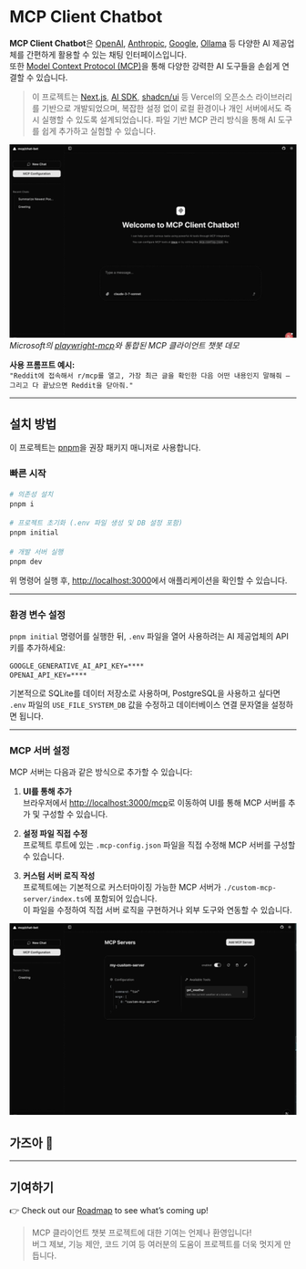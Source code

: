 # MCP Client Chatbot

**MCP Client Chatbot**은 [OpenAI](https://openai.com/), [Anthropic](https://www.anthropic.com/), [Google](https://ai.google.dev/), [Ollama](https://ollama.com/) 등 다양한 AI 제공업체를 간편하게 활용할 수 있는 채팅 인터페이스입니다.  
또한 [Model Context Protocol (MCP)](https://modelcontextprotocol.io/introduction)을 통해 다양한 강력한 AI 도구들을 손쉽게 연결할 수 있습니다.

> 이 프로젝트는 [Next.js](https://nextjs.org/), [AI SDK](https://sdk.vercel.ai/), [shadcn/ui](https://ui.shadcn.com/) 등 Vercel의 오픈소스 라이브러리를 기반으로 개발되었으며, 복잡한 설정 없이 로컬 환경이나 개인 서버에서도 즉시 실행할 수 있도록 설계되었습니다. 파일 기반 MCP 관리 방식을 통해 AI 도구를 쉽게 추가하고 실험할 수 있습니다.

![MCP Client Chatbot Demo](./preview.gif)  
_Microsoft의 [playwright-mcp](https://github.com/microsoft/playwright-mcp)와 통합된 MCP 클라이언트 챗봇 데모_

**사용 프롬프트 예시:**  
`"Reddit에 접속해서 r/mcp를 열고, 가장 최근 글을 확인한 다음 어떤 내용인지 말해줘 — 그리고 다 끝났으면 Reddit을 닫아줘."`

---

## 설치 방법

이 프로젝트는 [pnpm](https://pnpm.io/)을 권장 패키지 매니저로 사용합니다.

### 빠른 시작

```bash
# 의존성 설치
pnpm i

# 프로젝트 초기화 (.env 파일 생성 및 DB 설정 포함)
pnpm initial

# 개발 서버 실행
pnpm dev
```

위 명령어 실행 후, [http://localhost:3000](http://localhost:3000)에서 애플리케이션을 확인할 수 있습니다.

---

### 환경 변수 설정

`pnpm initial` 명령어를 실행한 뒤, `.env` 파일을 열어 사용하려는 AI 제공업체의 API 키를 추가하세요:

```
GOOGLE_GENERATIVE_AI_API_KEY=****
OPENAI_API_KEY=****
```

기본적으로 SQLite를 데이터 저장소로 사용하며, PostgreSQL을 사용하고 싶다면 `.env` 파일의 `USE_FILE_SYSTEM_DB` 값을 수정하고 데이터베이스 연결 문자열을 설정하면 됩니다.

---

### MCP 서버 설정

MCP 서버는 다음과 같은 방식으로 추가할 수 있습니다:

1. **UI를 통해 추가**  
   브라우저에서 [http://localhost:3000/mcp](http://localhost:3000/mcp)로 이동하여 UI를 통해 MCP 서버를 추가 및 구성할 수 있습니다.

2. **설정 파일 직접 수정**  
   프로젝트 루트에 있는 `.mcp-config.json` 파일을 직접 수정해 MCP 서버를 구성할 수 있습니다.

3. **커스텀 서버 로직 작성**  
   프로젝트에는 기본적으로 커스터마이징 가능한 MCP 서버가 `./custom-mcp-server/index.ts`에 포함되어 있습니다.  
   이 파일을 수정하여 직접 서버 로직을 구현하거나 외부 도구와 연동할 수 있습니다.

![configuration](./mcp-config.gif)

## 가즈아 🚀

---

## 기여하기

👉 Check out our [Roadmap](./ROADMAP.md) to see what’s coming up!

> MCP 클라이언트 챗봇 프로젝트에 대한 기여는 언제나 환영입니다!  
> 버그 제보, 기능 제안, 코드 기여 등 여러분의 도움이 프로젝트를 더욱 멋지게 만듭니다.

